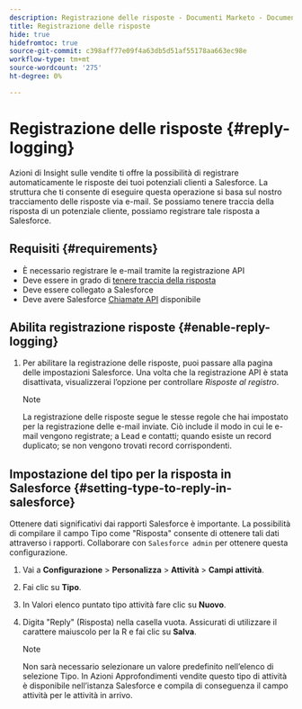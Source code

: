 ```yaml
---
description: Registrazione delle risposte - Documenti Marketo - Documentazione del prodotto
title: Registrazione delle risposte
hide: true
hidefromtoc: true
source-git-commit: c398aff77e09f4a63db5d51af55178aa663ec98e
workflow-type: tm+mt
source-wordcount: '275'
ht-degree: 0%

---
```


# Registrazione delle risposte {#reply-logging}

Azioni di Insight sulle vendite ti offre la possibilità di registrare automaticamente le risposte dei tuoi potenziali clienti a Salesforce. La struttura che ti consente di eseguire questa operazione si basa sul nostro tracciamento delle risposte via e-mail. Se possiamo tenere traccia della risposta di un potenziale cliente, possiamo registrare tale risposta a Salesforce.

## Requisiti {#requirements}

* È necessario registrare le e-mail tramite la registrazione API
* Deve essere in grado di [tenere traccia della risposta](/help/marketo/product-docs/marketo-sales-insight/actions/send-a-sales-email/email-tracking-overview.md#how-reply-tracking-works)
* Deve essere collegato a Salesforce
* Deve avere Salesforce [Chiamate API](https://developer.salesforce.com/docs/atlas.en-us.salesforce_app_limits_cheatsheet.meta/salesforce_app_limits_cheatsheet/salesforce_app_limits_platform_api.htm) disponibile

## Abilita registrazione risposte {#enable-reply-logging}

1. Per abilitare la registrazione delle risposte, puoi passare alla pagina delle impostazioni Salesforce. Una volta che la registrazione API è stata disattivata, visualizzerai l’opzione per controllare _Risposte al registro_.

   >[!NOTE]
   >
   >La registrazione delle risposte segue le stesse regole che hai impostato per la registrazione delle e-mail inviate. Ciò include il modo in cui le e-mail vengono registrate; a Lead e contatti; quando esiste un record duplicato; se non vengono trovati record corrispondenti.

## Impostazione del tipo per la risposta in Salesforce {#setting-type-to-reply-in-salesforce}

Ottenere dati significativi dai rapporti Salesforce è importante. La possibilità di compilare il campo Tipo come &quot;Risposta&quot; consente di ottenere tali dati attraverso i rapporti. Collaborare con `Salesforce admin` per ottenere questa configurazione.

1. Vai a **Configurazione** > **Personalizza** > **Attività** > **Campi attività**.
1. Fai clic su **Tipo**.
1. In Valori elenco puntato tipo attività fare clic su **Nuovo**.
1. Digita &quot;Reply&quot; (Risposta) nella casella vuota. Assicurati di utilizzare il carattere maiuscolo per la R e fai clic su **Salva**.

   >[!NOTE]
   >
   >Non sarà necessario selezionare un valore predefinito nell’elenco di selezione Tipo. In Azioni Approfondimenti vendite questo tipo di attività è disponibile nell’istanza Salesforce e compila di conseguenza il campo attività per le attività in arrivo.
